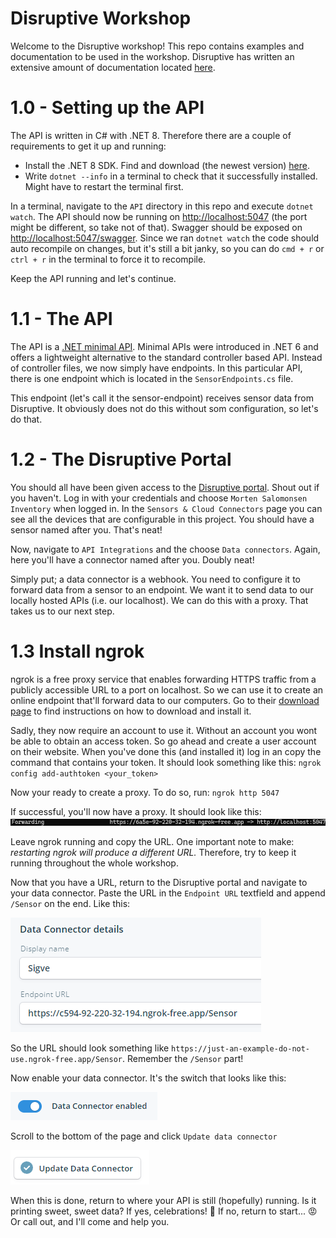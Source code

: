 # Disruptive Workshop

Welcome to the Disruptive workshop! This repo contains examples and documentation to be used in the workshop.
Disruptive has written an extensive amount of documentation located [here](https://disruptive.gitbook.io/docs).

# 1.0 - Setting up the API

The API is written in C# with .NET 8. Therefore there are a couple of requirements to get it up and running:

- Install the .NET 8 SDK. Find and download (the newest version) [here](https://dotnet.microsoft.com/en-us/download/dotnet/8.0).
- Write `dotnet --info` in a terminal to check that it successfully installed. Might have to restart the terminal first.

In a terminal, navigate to the `API` directory in this repo and execute `dotnet watch`. The API should now be running on [http://localhost:5047](http://localhost:5047) (the port might be different, so take not of that). Swagger should be exposed on [http://localhost:5047/swagger](http://localhost:5047/swagger). Since we ran `dotnet watch` the code should auto recompile on changes, but it's still a bit janky, so you can do `cmd + r` or `ctrl + r` in the terminal to force it to recompile.

Keep the API running and let's continue.

# 1.1 - The API

The API is a [.NET minimal API](https://learn.microsoft.com/en-us/aspnet/core/tutorials/min-web-api?view=aspnetcore-8.0&tabs=visual-studio). Minimal APIs were introduced in .NET 6 and offers a lightweight alternative to the standard controller based API. Instead of controller files, we now simply have endpoints. In this particular API, there is one endpoint which is located in the `SensorEndpoints.cs` file.

This endpoint (let's call it the sensor-endpoint) receives sensor data from Disruptive. It obviously does not do this without som configuration, so let's do that.

# 1.2 - The Disruptive Portal

You should all have been given access to the [Disruptive portal](https://studio.disruptive-technologies.com/). Shout out if you haven't. Log in with your credentials and choose `Morten Salomonsen Inventory` when logged in. In the `Sensors & Cloud Connectors` page you can see all the devices that are configurable in this project. You should have a sensor named after you. That's neat!

Now, navigate to `API Integrations` and the choose `Data connectors`. Again, here you'll have a connector named after you. Doubly neat!

Simply put; a data connector is a webhook. You need to configure it to forward data from a sensor to an endpoint. We want it to send data to our locally hosted APIs (i.e. our localhost). We can do this with a proxy. That takes us to our next step.

# 1.3 Install ngrok

ngrok is a free proxy service that enables forwarding HTTPS traffic from a publicly accessible URL to a port on localhost. So we can use it to create an online endpoint that'll forward data to our computers. Go to their [download page](https://ngrok.com/download) to find instructions on how to download and install it.

Sadly, they now require an account to use it. Without an account you wont be able to obtain an access token. So go ahead and create a user account on their website. When you've done this (and installed it) log in an copy the command that contains your token. It should look something like this: `ngrok config add-authtoken <your_token>`

Now your ready to create a proxy. To do so, run: `ngrok http 5047`

If successful, you'll now have a proxy. It should look like this:
![proxy](./Images/proxy.jpg)

Leave ngrok running and copy the URL. One important note to make: <i> restarting ngrok will produce a different URL. </i> Therefore, try to keep it running throughout the whole workshop.

Now that you have a URL, return to the Disruptive portal and navigate to your data connector. Paste the URL in the `Endpoint URL` textfield and append `/Sensor` on the end. Like this:

![alt text](./Images/details.png)

So the URL should look something like `https://just-an-example-do-not-use.ngrok-free.app/Sensor`. Remember the `/Sensor` part!

Now enable your data connector. It's the switch that looks like this:

![alt text](./Images/enable.png)

Scroll to the bottom of the page and click `Update data connector`

![alt text](./Images/update.png)

When this is done, return to where your API is still (hopefully) running. Is it printing sweet, sweet data? If yes, celebrations! 🎉 If no, return to start... 😡 Or call out, and I'll come and help you.
